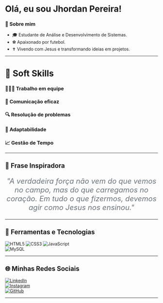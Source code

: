 # Olá, eu sou Jhordan Pereira! 

### 🚀 Sobre mim  
- 🎓 Estudante de Análise e Desenvolvimento de Sistemas.  
- ⚽ Apaixonado por futebol.  
- ✝️ Vivendo com Jesus e transformando ideias em projetos.  

---

# 💼 Soft Skills  
### 🧑‍🤝‍🧑 **Trabalho em equipe**  
### 💬 **Comunicação eficaz**  
### 🔍 **Resolução de problemas**  
### 🎯 **Adaptabilidade**  
### 📈 **Gestão de Tempo**  

---

## 💭 Frase Inspiradora  
<p style="font-size: 1.5rem; font-style: italic; text-align: center; color: #6c757d;">
  "A verdadeira força não vem do que vemos no campo, mas do que carregamos no coração. Em tudo o que fizermos, devemos agir como Jesus nos ensinou."  
</p>

---

## 🔧 Ferramentas e Tecnologias  
![HTML5](https://img.shields.io/badge/HTML5-E34F26?style=for-the-badge&logo=html5&logoColor=white)
![CSS3](https://img.shields.io/badge/CSS3-1572B6?style=for-the-badge&logo=css3&logoColor=white)
![JavaScript](https://img.shields.io/badge/JavaScript-F7DF1E?style=for-the-badge&logo=javascript&logoColor=black)  
![MySQL](https://img.shields.io/badge/MySQL-4479A1?style=for-the-badge&logo=mysql&logoColor=white)  

---

## 🌐 Minhas Redes Sociais  
[![LinkedIn](https://img.shields.io/badge/LinkedIn-0A66C2?style=for-the-badge&logo=linkedin&logoColor=white)](https://www.linkedin.com/in/jhordan-pereira-48569023b)  
[![Instagram](https://img.shields.io/badge/Instagram-E4405F?style=for-the-badge&logo=instagram&logoColor=white)](https://instagram.com/iamjhordan05)  
[![GitHub](https://img.shields.io/badge/GitHub-181717?style=for-the-badge&logo=github&logoColor=white)](https://github.com/seu-usuario)

---


